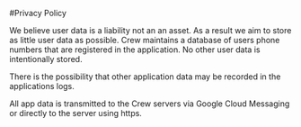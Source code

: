 #Privacy Policy

We believe user data is a liability not an an asset. As a result we aim to store as little user data as possible.
Crew maintains a database of users phone numbers that are registered in the application. No other user data is intentionally stored.

There is the possibility that other application data may be recorded in the applications logs.

All app data is transmitted to the Crew servers via Google Cloud Messaging or directly to the server using https. 
